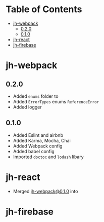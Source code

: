 # Table of Contents #
<!-- START doctoc generated TOC please keep comment here to allow auto update -->
<!-- DON'T EDIT THIS SECTION, INSTEAD RE-RUN doctoc TO UPDATE -->


- [jh-webpack](#jh-webpack)
  - [0.2.0](#020)
  - [0.1.0](#010)
- [jh-react](#jh-react)
- [jh-firebase](#jh-firebase)

<!-- END doctoc generated TOC please keep comment here to allow auto update -->

# jh-webpack

## 0.2.0
- Added `enums` folder to  
- Added `ErrorTypes` enums
	`ReferenceError`
- Added logger


## 0.1.0
- Added Eslint and airbnb
- Added Karma, Mocha, Chai
- Added Webpack config
- Added babel config
- Imported `doctoc` and `lodash` libary


# jh-react
- Merged jh-webpack@0.1.0 into




# jh-firebase
